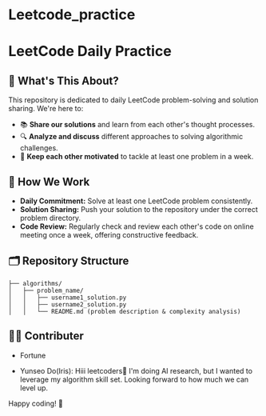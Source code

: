 
# Leetcode_practice
# LeetCode Daily Practice
## 🚀 What's This About?
This repository is dedicated to daily LeetCode problem-solving and solution sharing. We're here to:
* 📚 **Share our solutions** and learn from each other's thought processes.
* 🔍 **Analyze and discuss** different approaches to solving algorithmic challenges.
* 💪 **Keep each other motivated** to tackle at least one problem in a week.
## 📌 How We Work
* **Daily Commitment:** Solve at least one LeetCode problem consistently.
* **Solution Sharing:** Push your solution to the repository under the correct problem directory.
* **Code Review:** Regularly check and review each other's code on online meeting once a week, offering constructive feedback.
## 🗂 Repository Structure
```
├── algorithms/
│   ├── problem_name/
│   │   ├── username1_solution.py
│   │   ├── username2_solution.py
│   │   └── README.md (problem description & complexity analysis)
```

## 🧑‍💻 Contributer
- Fortune 

- Yunseo Do(Iris): Hiii leetcoders👋 I'm doing AI research, but I wanted to leverage my algorithm skill set. Looking forward to how much we can level up.

Happy coding! 🎉
